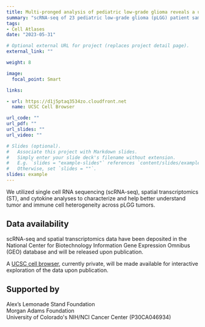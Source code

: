```yaml
---
title: Multi-pronged analysis of pediatric low-grade glioma reveals a unique tumor microenvironment associated with BRAF alterations 
summary: "scRNA-seq of 23 pediatric low-grade glioma (pLGG) patient samples"
tags:
- Cell Atlases
date: "2023-05-31"

# Optional external URL for project (replaces project detail page).
external_link: ""

weight: 8

image:
  focal_point: Smart

links:

- url: https://d1j5ptaq3534zo.cloudfront.net 
  name: UCSC Cell Browser

url_code: ""
url_pdf: ""
url_slides: ""
url_video: ""

# Slides (optional).
#   Associate this project with Markdown slides.
#   Simply enter your slide deck's filename without extension.
#   E.g. `slides = "example-slides"` references `content/slides/example-slides.md`.
#   Otherwise, set `slides = ""`.
slides: example
---
```


We utilized single cell RNA sequencing (scRNA-seq), spatial transcriptomics (ST), and cytokine analyses to characterize and help better understand tumor and immune cell heterogeneity across pLGG tumors. 

## Data availability

scRNA-seq and spatial transcriptomics data have been deposited in the National Center for Biotechnology Information Gene Expression Omnibus (GEO) database and will be released upon publication.

A [UCSC cell browser](https://d1j5ptaq3534zo.cloudfront.net), currently private, will be made available for interactive exploration of the data upon publication.

## Supported by

Alex’s Lemonade Stand Foundation  
Morgan Adams Foundation  
University of Colorado's NIH/NCI Cancer Center (P30CA046934)  

